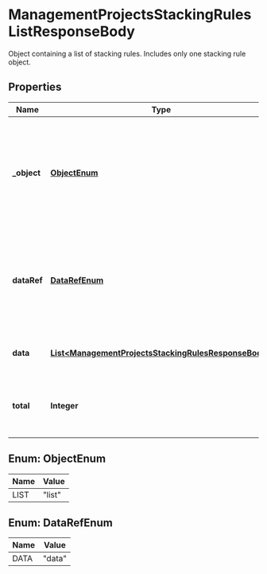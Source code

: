 

# ManagementProjectsStackingRulesListResponseBody

Object containing a list of stacking rules. Includes only one stacking rule object.

## Properties

| Name | Type | Description | Notes |
|------------ | ------------- | ------------- | -------------|
|**_object** | [**ObjectEnum**](#ObjectEnum) | The type of the object represented by JSON. This object stores information about the stacking rules in a dictionary. |  |
|**dataRef** | [**DataRefEnum**](#DataRefEnum) | Identifies the name of the attribute that contains the array of stacking rule objects. |  |
|**data** | [**List&lt;ManagementProjectsStackingRulesResponseBody&gt;**](ManagementProjectsStackingRulesResponseBody.md) | Array of only one stacking rule object. |  |
|**total** | **Integer** | The total number of stacking rule objects. It is always 1. |  |



## Enum: ObjectEnum

| Name | Value |
|---- | -----|
| LIST | &quot;list&quot; |



## Enum: DataRefEnum

| Name | Value |
|---- | -----|
| DATA | &quot;data&quot; |



